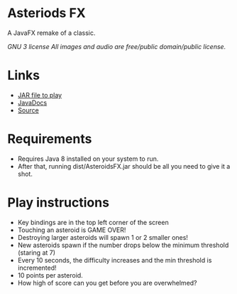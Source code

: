 # Asteriods FX
A JavaFX remake of a classic.

*GNU 3 license
All images and audio are free/public domain/public license.*

# Links
* [JAR file to play](dist/AsteroidsFX.jar)
* [JavaDocs](dist/javadoc)
* [Source](src/asteroidsFX)

# Requirements
* Requires Java 8 installed on your system to run. 
* After that, running dist/AsteroidsFX.jar should be all you need to give it a shot.

# Play instructions
* Key bindings are in the top left corner of the screen
* Touching an asteroid is GAME OVER!
* Destroying larger asteroids will spawn 1 or 2 smaller ones!
* New asteroids spawn if the number drops below the minimum threshold (staring at 7)
* Every 10 seconds, the difficulty increases and the min threshold is incremented!
* 10 points per asteroid.
* How high of score can you get before you are overwhelmed?
